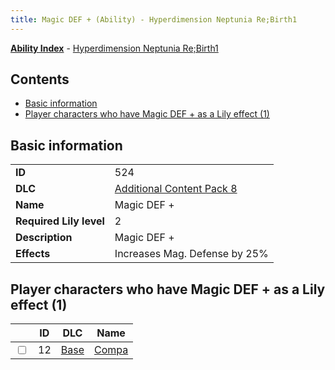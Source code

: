 ```yaml
---
title: Magic DEF + (Ability) - Hyperdimension Neptunia Re;Birth1
---
```


[**Ability Index**](/neptunia/rb1/ability/index.html) - [Hyperdimension Neptunia Re;Birth1](/neptunia/rb1)

## Contents

- [Basic information](#basic-information)
- [Player characters who have Magic DEF + as a Lily effect (1)](#player-characters-who-have-magic-def-as-a-lily-effect-1)

## Basic information

|   |   |
| -- | -- |
| **ID** | 524
**DLC** | [Additional Content Pack 8](/neptunia/rb1/dlc/17-pack8.html)
**Name** | Magic DEF +
**Required Lily level** | 2
**Description** | Magic DEF +
**Effects** | Increases Mag. Defense by 25% |


## Player characters who have Magic DEF + as a Lily effect (1)

|    | ID | DLC | Name |
| -- | -- | --- | ---- |
| <input type="checkbox" id="rb1-player-1-12" class="trackbox" /> | 12 | [Base](/neptunia/rb1/dlc/1-base.html) | [Compa](/neptunia/rb1/player/1-12-compa.html) |
